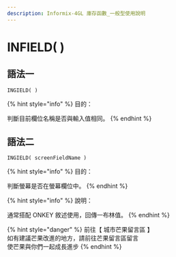 ```yaml
---
description: Informix-4GL 庫存函數_一般型使用說明
---
```


# INFIELD( )

## 語法一

```
INGIELD( )
```

{% hint style="info" %}
目的：

判斷目前欄位名稱是否與輸入值相同。
{% endhint %}

## 語法二

```
INGIELD( screenFieldName )
```

{% hint style="info" %}
目的：

判斷螢幕是否在螢幕欄位中。
{% endhint %}

{% hint style="info" %}
說明：

通常搭配 ONKEY 敘述使用，回傳一布林值。
{% endhint %}

{% hint style="danger" %}
前往【 城市芒果留言區 】\
如有建議芒果改進的地方，請前往芒果留言區留言\
使芒果與你們一起成長進步
{% endhint %}
